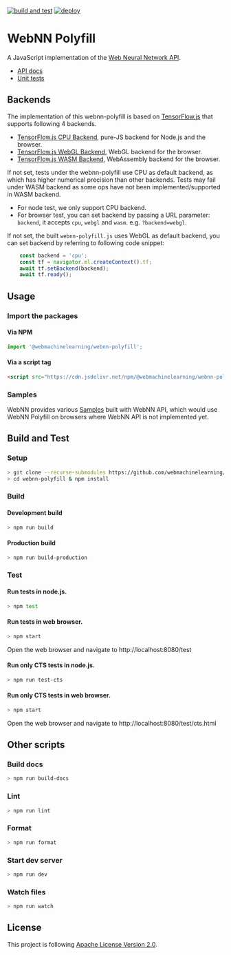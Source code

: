 [![build and test](https://github.com/webmachinelearning/webnn-polyfill/workflows/build%20and%20test/badge.svg)](https://github.com/webmachinelearning/webnn-polyfill/actions)
[![deploy](https://github.com/webmachinelearning/webnn-polyfill/workflows/deploy/badge.svg)](https://github.com/webmachinelearning/webnn-polyfill/actions)

# WebNN Polyfill

A JavaScript implementation of the [Web Neural Network API](https://webmachinelearning.github.io/webnn/).

* [API docs](https://webmachinelearning.github.io/webnn-polyfill/docs/)
* [Unit tests](https://webmachinelearning.github.io/webnn-polyfill/test/)

## Backends

The implementation of this webnn-polyfill is based on [TensorFlow.js](https://github.com/tensorflow/tfjs) that supports following 4 backends.

* [TensorFlow.js CPU Backend](https://github.com/tensorflow/tfjs/blob/master/tfjs-backend-cpu), pure-JS backend for Node.js and the browser.
* [TensorFlow.js WebGL Backend](https://github.com/tensorflow/tfjs/blob/master/tfjs-backend-webgl), WebGL backend for the browser.
* [TensorFlow.js WASM Backend](https://github.com/tensorflow/tfjs/blob/master/tfjs-backend-wasm), WebAssembly backend for the browser.

If not set, tests under the webnn-polyfill use CPU as default backend, as which has higher numerical precision than other backends. Tests may fail under WASM backend as some ops have not been implemented/supported in WASM backend.

* For node test, we only support CPU backend.
* For browser test, you can set backend by passing a URL parameter: `backend`, it accepts `cpu`, `webgl` and `wasm`. e.g. `?backend=webgl`.

If not set, the built `webnn-polyfill.js` uses WebGL as default backend, you can set backend by referring to following code snippet:

```js
    const backend = 'cpu';
    const tf = navigator.ml.createContext().tf;
    await tf.setBackend(backend);
    await tf.ready();
```

## Usage

### Import the packages

#### Via NPM

```js
import '@webmachinelearning/webnn-polyfill';
```

#### Via a script tag

```html
<script src="https://cdn.jsdelivr.net/npm/@webmachinelearning/webnn-polyfill/dist/webnn-polyfill.js"></script>
```

### Samples

WebNN provides various [Samples](https://github.com/webmachinelearning/webnn-samples) built with WebNN API, which would use WebNN Polyfill on browsers where WebNN API is not implemented yet.

## Build and Test

### Setup

```sh
> git clone --recurse-submodules https://github.com/webmachinelearning/webnn-polyfill
> cd webnn-polyfill & npm install
```

### Build
#### Development build

```sh
> npm run build
```

#### Production build

```sh
> npm run build-production
```

### Test
#### Run tests in node.js.

```sh
> npm test
```

#### Run tests in web browser.

```sh
> npm start
```

Open the web browser and navigate to http://localhost:8080/test

#### Run only CTS tests in node.js.

```sh
> npm run test-cts
```

#### Run only CTS tests in web browser.

```sh
> npm start
```

Open the web browser and navigate to http://localhost:8080/test/cts.html

## Other scripts
### Build docs

```sh
> npm run build-docs
```

### Lint

```sh
> npm run lint
```

### Format

```sh
> npm run format
```

### Start dev server

```sh
> npm run dev
```

### Watch files

```sh
> npm run watch
```


## License

This project is following [Apache License Version 2.0](./LICENSE).
